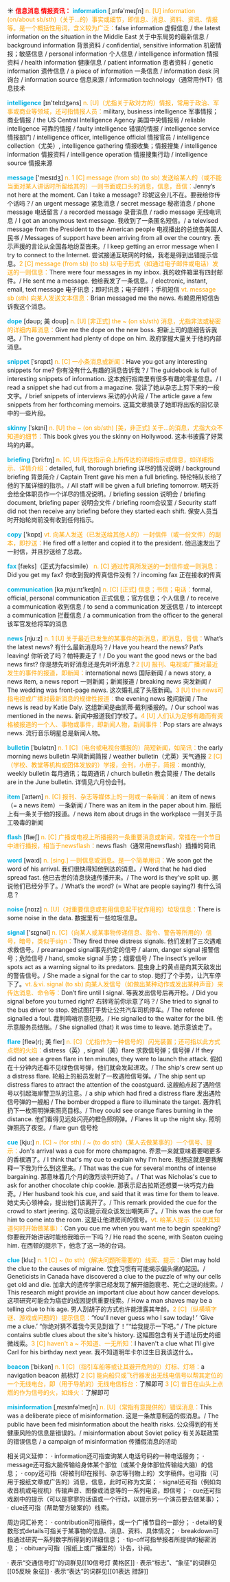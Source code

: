 ☀ <font color="red">**信息消息 情报资讯：**</font>
<font color="sky blue">**information**</font> [͵ɪnfə'meɪʃn] 
<font color="orange">n. [U] information (on/about sb/sth)（关于…的）事实或细节，即信息、消息、资料、资讯、情报等。是一个概括性用词，含义较为广泛：</font>false information 虚假信息 / the latest information on the situation in the Middle East 关于中东局势的最新信息 / background information 背景资料 / confidential, sensitive information 机密情报；敏感信息 / personal information 个人信息 / intelligence information 情报资料 / health information 健康信息 / patient information 患者资料 / genetic information 遗传信息 / a piece of information 一条信息 / information desk 问询台 / information source 信息来源 / information technology（通常用作IT）信息技术

<font color="sky blue">**intelligence**</font> [ɪn'telɪdӡəns] 
<font color="orange">n. [U]（尤指关于敌对方的）情报，常用于政治、军事或商业等领域，还可指情报人员：</font>military, business intelligence 军事情报；商业情报 / the US Central Intelligence Agency 美国中央情报局 / reliable intelligence 可靠的情报 / faulty intelligence 错误的情报 / intelligence service 情报部门 / intelligence officer, intelligence official 情报官员 / intelligence collection（尤美）, intelligence gathering 情报收集；情报搜集 / intelligence information 情报资料 / intelligence operation 情报搜集行动 / intelligence source 情报来源

<font color="sky blue">**message**</font> ['mesɪdӡ] 
<font color="orange">n. 1 [C] message (from sb) (to sb) 发送给某人的（或不能当面对某人讲话时所留给其的）一则书面或口头的消息，信息，音信：</font>Jenny’s not here at the moment. Can I take a message? 珍妮这会儿不在。要我给你传个话吗？/ an urgent message 紧急消息 / secret message 秘密消息 / phone message 电话留言 / a recorded message 录音消息 / radio message 无线电讯息 / I got an anonymous text message. 我收到了一条匿名短信。/ a televised message from the President to the American people 电视播出的总统告美国人民书 / Messages of support have been arriving from all over the country. 表示声援的言论从全国各地纷至沓来。/ I keep getting an error message when I try to connect to the Internet. 尝试接通互联网的时候，我老是得到出错提示信息。<font color="orange">2 [C] message (from sb) (to sb) 以电子形式（如通过电子邮件或电话）发送的一则信息：</font>There were four messages in my inbox. 我的收件箱里有四封邮件。/ He sent me a message. 他给我发了一条信息。/ electronic, instant, email, text message 电子讯息；即时讯息；电子邮件；手机短信 <font color="orange">vt. message sb (sth) 向某人发送文本信息：</font>Brian messaged me the news. 布赖恩用短信告诉我这个消息。
           
<font color="sky blue">**dope**</font> [dəʊp; 美 doʊp]
<font color="orange">n. [U] [非正式] the ~ (on sb/sth) 消息，尤指非法或秘密的详细内幕消息：</font>Give me the dope on the new boss. 把新上司的底细告诉我吧。/ The government had plenty of dope on him. 政府掌握大量关于他的内部消息。                      

<font color="sky blue">**snippet**</font> [ˈsnɪpɪt]
<font color="orange">n. [C] 一小条消息或新闻：</font>Have you got any interesting snippets for me? 你有没有什么有趣的消息告诉我？/ The guidebook is full of interesting snippets of information. 这本旅行指南里有很多有趣的零星信息。/ I read a snippet she had cut from a magazine. 我读了她从杂志上剪下来的一段文字。/ brief snippets of interviews 采访的小片段 / The article gave a few snippets from her forthcoming memoirs. 这篇文章摘录了她即将出版的回忆录中的一些片段。

<font color="sky blue">**skinny**</font> [ˈskɪni]
<font color="orange">n. [U] the ~ (on sb/sth) [美，非正式] 关于…的消息，尤指大众不知道的细节：</font>This book gives you the skinny on Hollywood. 这本书披露了好莱坞的内幕。
           
<font color="sky blue">**briefing**</font> [ˈbri:fɪŋ]
<font color="orange">n. [C, U] 传达指示会上所传达的详细指示或信息，如详细指示、详情介绍：</font>detailed, full, thorough briefing 详尽的情况说明 / background briefing 背景简介 / Captain Trent gave his men a full briefing. 特伦特队长给了他的下属详细的指示。/ All staff will be given a full briefing tomorrow. 明天将会给全体职员作一个详尽的情况说明。/ briefing session 说明会 / briefing document, briefing paper 说明会文件 / briefing room会议室 / Security staff did not then receive any briefing before they started each shift. 保安人员当时开始轮岗前没有收到任何指示。

<font color="sky blue">**copy**</font> ['kɒpɪ] 
<font color="orange">vt. 向某人发送（已发送给其他人的）一封信件（或一份文件）的副本，即抄送：</font>He fired off a letter and copied it to the president. 他迅速发出了一封信，并且抄送给了总裁。

<font color="sky blue">**fax**</font> [fæks]（正式为facsimile）
<font color="orange">n. [C] 通过传真所发送的一封信件或一则消息：</font>Did you get my fax? 你收到我的传真信件没有？/ incoming fax 正在接收的传真

<font color="sky blue">**communication**</font> [kə͵mju:nɪ'keɪʃn] 
<font color="orange">n. [C] [正式] 信息；书信；电话：</font>formal, official, personal communication 正式信息；官方信息；个人信息 / to receive a communication 收到信息 / to send a communication 发送信息 / to intercept a communication 拦截信息 / a communication from the officer to the general 该军官发给将军的消息

<font color="sky blue">**news**</font> [nju:z] 
<font color="orange">n. 1 [U] 关于最近已发生的某事件的新消息，即消息，音信：</font>What’s the latest news? 有什么最新消息吗？/ Have you heard the news? Pat’s leaving! 你听说了吗？帕特要走了！/ Do you want the good news or the bad news first? 你是想先听好消息还是先听坏消息？<font color="orange">2 [U] 报刊、电视或广播对最近发生的事件的报道，即新闻：</font>international news 国际新闻 / a news story, a news item, a news report 一则新闻；新闻报道 / breaking news 突发新闻 / The wedding was front-page news. 这次婚礼成了头版新闻。<font color="orange">3 [U] the news可指电视或广播对最新消息的规律性报道：</font>the evening news 晚间新闻 / The news is read by Katie Daly. 这组新闻是由凯蒂·戴利播报的。/ Our school was mentioned in the news. 新闻中报道我们学校了。<font color="orange">4 [U] 人们认为足够有趣而有资格被报道的一个人、事物或事件，即新闻人物，新闻事件：</font>Pop stars are always news. 流行音乐明星总是新闻人物。
                      
<font color="sky blue">**bulletin**</font> [ˈbʊlətɪn]
<font color="orange">n. 1 [C]（电台或电视台播报的）简短新闻，如简讯：</font>the early morning news bulletin 早间新闻简报 / weather bulletin（尤英）天气通报 <font color="orange">2 [C]（学校、教堂等机构或团体发放的）学报，会刊，小册子，简报：</font>monthly, weekly bulletin 每月通讯；每周通讯 / church bulletin 教会简报 / The details are in the June bulletin. 详情见六月份会刊。

<font color="sky blue">**item**</font> [ˈaɪtəm]
<font color="orange">n. [C] 报刊、杂志等媒体上的一则或一条新闻：</font>an item of news（= a news item）一条新闻 / There was an item in the paper about him. 报纸上有一条关于他的报道。/ news item about drugs in the workplace 一则关于员工吸毒的新闻

<font color="sky blue">**flash**</font> [flæʃ] 
<font color="orange">n. [C] 广播或电视上所播报的一条重要消息或新闻，常插在一个节目中进行播报，相当于newsflash：</font>news flash（通常用newsflash）插播的简讯

<font color="sky blue">**word**</font> [wə:d] 
<font color="orange">n. [sing.] 一则信息或消息。是一个简单用词：</font>We soon got the word of his arrival. 我们很快得知他到达的消息。/ Word that he had died spread fast. 他已去世的消息快速传播开来。/ The word is they’ve split up. 据说他们已经分手了。/ What’s the word? (= What are people saying?) 有什么消息？

<font color="sky blue">**noise**</font> [nɒɪz] 
<font color="orange">n. [U]（对重要信息或有用信息起干扰作用的）垃圾信息：</font>There is some noise in the data. 数据里有一些垃圾信息。 

<font color="sky blue">**signal**</font> ['sɪɡnəl] 
<font color="orange">n. [C]（向某人或某事物传递信息、指令、警告等所用的）信号，暗号，类似于sign：</font>They fired three distress signals. 他们发射了三次遇难求救信号。/ prearranged signal事先约定的信号 / alarm, danger signal 报警信号；危险信号 / hand, smoke signal 手势；烟雾信号 / The insect’s yellow spots act as a warning signal to its predators. 昆虫身上的黄点是向其天敌发出的警告信号。/ She made a signal for the car to stop. 她打了个手势，让汽车停下了。<font color="orange">vt.＆vi. signal (to sb) 向某人发信号（如做出某种动作或发出某种声音）来传达消息、命令等：</font>Don’t fire until I signal. 等我发出信号后再开枪。/ Did you signal before you turned right? 右转弯前你示意了吗？/ She tried to signal to the bus driver to stop. 她试图打手势让公共汽车司机停车。/ The referee signalled a foul. 裁判鸣哨示意犯规。/ He signalled to the waiter for the bill. 他示意服务员结账。/ She signalled (that) it was time to leave. 她示意该走了。
                      
<font color="sky blue">**flare**</font> [fleə(r); 美 fler]
<font color="orange">n. [C]（尤指作为一种信号的）闪光装置；还可指以此方式点燃的火焰：</font>distress（英）, signal（美）flare 求救信号弹；信号弹 / If they did not see a green flare in ten minutes, they were to launch the attack. 假如在十分钟内还看不见绿色信号弹，他们就会发起进攻。/ The ship's crew sent up a distress flare. 轮船上的船员发射了一枚遇险信号弹。/ The ship sent up distress flares to attract the attention of the coastguard. 这艘船点起了遇险信号以引起海岸警卫队的注意。/ a ship which had fired a distress flare 发出遇险信号弹的一艘船 / The bomber dropped a flare to illuminate the target. 轰炸机扔下一枚照明弹来照亮目标。/ They could see orange flares burning in the distance. 他们看得见远处闪亮的橙色照明弹。/ Flares lit up the night sky. 照明弹照亮了夜空。/ flare gun 信号枪

<font color="sky blue">**cue**</font> [kju:]
<font color="orange">n. [C] ~ (for sth) / ~ (to do sth)（某人去做某事的）一个信号、提示：</font>Jon's arrival was a cue for more champagne. 乔恩一来就意味着要喝更多的香槟酒了。/ I think that's my cue to explain why I'm here. 我想这就是要我解释一下我为什么到这里来。/ That was the cue for several months of intense bargaining. 那意味着几个月的激烈谈判开始了。/ That was Nicholas's cue to ask for another chocolate chip cookie. 那表示尼古拉斯还想要一块巧克力曲奇。/ Her husband took his cue, and said that it was time for them to leave. 她丈夫心领神会，提出他们该离开了。/ This remark provided the cue for the crowd to start jeering. 这句话提示观众该发出嘲笑声了。/ This was the cue for him to come into the room. 这是让他进房间的信号。<font color="orange">vt. 给某人提示（以使其知道何时开始做某事）：</font>Can you cue me when you want me to begin speaking? 你要我开始讲话时能给我暗示一下吗？/ He read the scene, with Seaton cueing him. 在西顿的提示下，他念了这一场的台词。
           
<font color="sky blue">**clue**</font> [klu:]
<font color="orange">n. 1 [C] ~ (to sth)（解决问题所需要的）线索、提示：</font>Diet may hold the clue to the causes of migraine. 饮食习惯有可能揭示偏头痛的起因。/ Geneticists in Canada have discovered a clue to the puzzle of why our cells get old and die. 加拿大的遗传学家已经发现了解开细胞衰老、死亡之谜的线索。/ This research might provide an important clue about how cancer develops. 这项研究可能会为癌症的成因提供重要线索。/ How a man shaves may be a telling clue to his age. 男人刮胡子的方式也许能泄露其年龄。<font color="orange">2 [C]（纵横填字谜、游戏或问题的）提示信息：</font>‘You'll never guess who I saw today! ’ ‘Give me a clue.’ “你绝对猜不着我今天见到谁了！”“给我提示一下吧。” / The picture contains subtle clues about the site's history. 这幅图包含有关于遗址历史的细微线索。<font color="orange">3 [C] haven't a ~ 不知道、一无所知：</font>I haven't a clue what I'll give Carl for his birthday next year. 我不知道明年卡尔过生日我该送什么。

<font color="sky blue">**beacon**</font> [ˈbi:kən]
<font color="orange">n. 1 [C]（指引车船等或让其避开危险的）灯标、灯塔：</font>a navigation beacon 航标灯 <font color="orange">2 [C] 能向船只或飞行器发出无线电信号以帮其定位的一个无线电台，即（用于导航的）无线电信标台：</font>了解即可 <font color="orange">3 [C] 昔日在山头上点燃的作为信号的火，如烽火：</font>了解即可

<font color="sky blue">**misinformation**</font> [ˌmɪsɪnfəˈmeɪʃn]
<font color="orange">n. [U]（常指有意提供的）错误消息：</font>This was a deliberate piece of misinformation. 这是一条故意制造的假消息。/ The public have been fed misinformation about the health risks. 公众得到的有关健康风险的信息是错误的。/ misinformation about Soviet policy 有关苏联政策的错误信息 / a campaign of misinformation 传播假消息的活动

相关词义延伸：
· information还可指查询某人电话号码的一种电话服务；
· message还可指大脑传输给身体某个部位（或某个身体部位传输给大脑）的信息；
· copy还可指（将被刊印在报刊、杂志等刊物上的）文字稿件。也可指（可用于报纸文章或广告的）消息，信息，此时可称为文案；
· signal还可指（例如向收音机或电视机）传输声音、图像或消息等的一系列电波，即信号；
· cue还可指戏剧中的提示（可以是寥寥的话语或一个行动，以提示另一个演员要去做某事）；
· clue还可指（帮助警方破案的）线索。

周边词汇补充：
· contribution可指稿件，或一个广播节目的一部分；
· detail的复数形式details可指关于某事物的信息、消息、资料、具体情况；
· breakdown可指通过研究一系列数字所得到的详细信息；
· tip-off可指举报者所提供的秘密消息；
· obituary可指（报纸上或广播里的）讣告，讣闻。

· 表示“交通信号灯”的词群见[[10信号灯 黄格区]]
· 表示“标志”、“象征”的词群见[[05反映 象征]]
· 表示“表达”的词群见[[01表达 措辞]]
